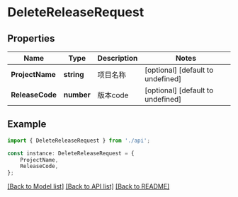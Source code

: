 # DeleteReleaseRequest


## Properties

Name | Type | Description | Notes
------------ | ------------- | ------------- | -------------
**ProjectName** | **string** | 项目名称 | [optional] [default to undefined]
**ReleaseCode** | **number** | 版本code | [optional] [default to undefined]

## Example

```typescript
import { DeleteReleaseRequest } from './api';

const instance: DeleteReleaseRequest = {
    ProjectName,
    ReleaseCode,
};
```

[[Back to Model list]](../README.md#documentation-for-models) [[Back to API list]](../README.md#documentation-for-api-endpoints) [[Back to README]](../README.md)
